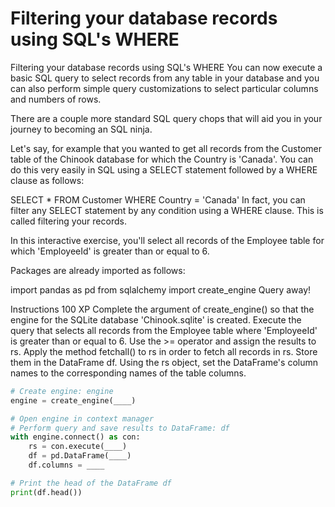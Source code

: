# Filtering your database records using SQL's WHERE

Filtering your database records using SQL's WHERE
You can now execute a basic SQL query to select records from any table in your database and you can also perform simple query customizations to select particular columns and numbers of rows.

There are a couple more standard SQL query chops that will aid you in your journey to becoming an SQL ninja.

Let's say, for example that you wanted to get all records from the Customer table of the Chinook database for which the Country is 'Canada'. You can do this very easily in SQL using a SELECT statement followed by a WHERE clause as follows:

SELECT * FROM Customer WHERE Country = 'Canada'
In fact, you can filter any SELECT statement by any condition using a WHERE clause. This is called filtering your records.

In this interactive exercise, you'll select all records of the Employee table for which 'EmployeeId' is greater than or equal to 6.

Packages are already imported as follows:

import pandas as pd
from sqlalchemy import create_engine
Query away!

Instructions
100 XP
Complete the argument of create_engine() so that the engine for the SQLite database 'Chinook.sqlite' is created.
Execute the query that selects all records from the Employee table where 'EmployeeId' is greater than or equal to 6. Use the >= operator and assign the results to rs.
Apply the method fetchall() to rs in order to fetch all records in rs. Store them in the DataFrame df.
Using the rs object, set the DataFrame's column names to the corresponding names of the table columns.

```py
# Create engine: engine
engine = create_engine(____)

# Open engine in context manager
# Perform query and save results to DataFrame: df
with engine.connect() as con:
    rs = con.execute(____)
    df = pd.DataFrame(____)
    df.columns = ____

# Print the head of the DataFrame df
print(df.head())


```